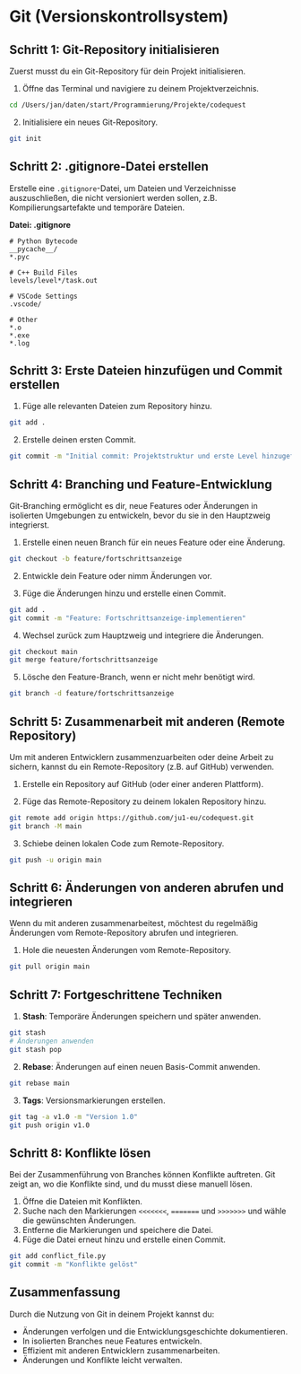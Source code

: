 # Git (Versionskontrollsystem)

## Schritt 1: Git-Repository initialisieren

Zuerst musst du ein Git-Repository für dein Projekt initialisieren.

1. Öffne das Terminal und navigiere zu deinem Projektverzeichnis.

```sh
cd /Users/jan/daten/start/Programmierung/Projekte/codequest
```

2. Initialisiere ein neues Git-Repository.

```sh
git init
```

## Schritt 2: .gitignore-Datei erstellen

Erstelle eine `.gitignore`-Datei, um Dateien und Verzeichnisse auszuschließen, die nicht versioniert werden sollen, z.B. Kompilierungsartefakte und temporäre Dateien.

**Datei: .gitignore**

```plaintext
# Python Bytecode
__pycache__/
*.pyc

# C++ Build Files
levels/level*/task.out

# VSCode Settings
.vscode/

# Other
*.o
*.exe
*.log
```

## Schritt 3: Erste Dateien hinzufügen und Commit erstellen

1. Füge alle relevanten Dateien zum Repository hinzu.

```sh
git add .
```

2. Erstelle deinen ersten Commit.

```sh
git commit -m "Initial commit: Projektstruktur und erste Level hinzugefügt"
```

## Schritt 4: Branching und Feature-Entwicklung

Git-Branching ermöglicht es dir, neue Features oder Änderungen in isolierten Umgebungen zu entwickeln, bevor du sie in den Hauptzweig integrierst.

1. Erstelle einen neuen Branch für ein neues Feature oder eine Änderung.

```sh
git checkout -b feature/fortschrittsanzeige
```

2. Entwickle dein Feature oder nimm Änderungen vor.

3. Füge die Änderungen hinzu und erstelle einen Commit.

```sh
git add .
git commit -m "Feature: Fortschrittsanzeige-implementieren"
```

4. Wechsel zurück zum Hauptzweig und integriere die Änderungen.

```sh
git checkout main
git merge feature/fortschrittsanzeige
```

5. Lösche den Feature-Branch, wenn er nicht mehr benötigt wird.

```sh
git branch -d feature/fortschrittsanzeige
```

## Schritt 5: Zusammenarbeit mit anderen (Remote Repository)

Um mit anderen Entwicklern zusammenzuarbeiten oder deine Arbeit zu sichern, kannst du ein Remote-Repository (z.B. auf GitHub) verwenden.

1. Erstelle ein Repository auf GitHub (oder einer anderen Plattform).

2. Füge das Remote-Repository zu deinem lokalen Repository hinzu.

```sh
git remote add origin https://github.com/ju1-eu/codequest.git
git branch -M main
```

3. Schiebe deinen lokalen Code zum Remote-Repository.

```sh
git push -u origin main
```

## Schritt 6: Änderungen von anderen abrufen und integrieren

Wenn du mit anderen zusammenarbeitest, möchtest du regelmäßig Änderungen vom Remote-Repository abrufen und integrieren.

1. Hole die neuesten Änderungen vom Remote-Repository.

```sh
git pull origin main
```

## Schritt 7: Fortgeschrittene Techniken

1. **Stash**: Temporäre Änderungen speichern und später anwenden.

```sh
git stash
# Änderungen anwenden
git stash pop
```

2. **Rebase**: Änderungen auf einen neuen Basis-Commit anwenden.

```sh
git rebase main
```

3. **Tags**: Versionsmarkierungen erstellen.

```sh
git tag -a v1.0 -m "Version 1.0"
git push origin v1.0
```

## Schritt 8: Konflikte lösen

Bei der Zusammenführung von Branches können Konflikte auftreten. Git zeigt an, wo die Konflikte sind, und du musst diese manuell lösen.

1. Öffne die Dateien mit Konflikten.
2. Suche nach den Markierungen `<<<<<<<`, `=======` und `>>>>>>>` und wähle die gewünschten Änderungen.
3. Entferne die Markierungen und speichere die Datei.
4. Füge die Datei erneut hinzu und erstelle einen Commit.

```sh
git add conflict_file.py
git commit -m "Konflikte gelöst"
```

## Zusammenfassung

Durch die Nutzung von Git in deinem Projekt kannst du:

- Änderungen verfolgen und die Entwicklungsgeschichte dokumentieren.
- In isolierten Branches neue Features entwickeln.
- Effizient mit anderen Entwicklern zusammenarbeiten.
- Änderungen und Konflikte leicht verwalten.
